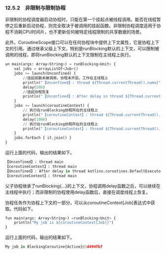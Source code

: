 ### 12.5.2　非限制与限制协程

非限制的协程调度器启动协程时，只能在第一个挂起点被线程调用。能否在线程暂停之后重新启动协程，则完全取决于被调用的挂起函数。非限制协程调度适用于协程不消耗CPU时间片，也不更新任何被特定线程限制的共享数据的场景。

此外，CoroutineScope接口可以在任何协程块中提供上下文属性，它是协程上下文的引用。通过继承父级上下文，特别是runBlocking默认的上下文，可以限制被调用的线程，即将runBlocking默认的上下文限制在主线程上执行。

```python
un main(args: Array<String>) = runBlocking<Unit> {
    val jobs = arrayListOf<Job>()
    jobs += launch(Unconfined) {
        //挂起函数未被调用，协程未开启，工作在主线程上
        println("【Unconfined】: thread ${Thread.currentThread().name}")
        delay(500)
        //挂起协程恢复
        println("【Unconfined】: After delay in thread ${Thread.currentThread(). name}")
    }
    jobs += launch(coroutineContext) {
        // 执行在runBlocking协程所在的主线程上
        println("【coroutineContext】: thread ${Thread.currentThread().name}")
        delay(1000)
        // 执行在runBlocking协程所在的主线程上
        println("【coroutineContext】: thread ${Thread.currentThread().name}")
    }
    jobs.forEach { it.join() }
}
```

运行上面的代码，输出的结果如下。

```python
【Unconfined】: thread main
【coroutineContext】: thread main
【Unconfined】: After delay in thread kotlinx.coroutines.DefaultExecutor
【coroutineContext】: thread main
```

父子协程继承了runBlocking{...}的上下文，协程调用delay函数之后，可以继续在主线程中执行；而非限制的协程使用delay函数后，直接在调度线程上恢复。

协程任务作为协程上下文的一部分，可以从coroutineContext[Job]表达式中获取。代码如下。

```python
fun main(args: Array<String>) =runBlocking<Unit> {
    println("My job is ${coroutineContext[Job]}")
}
```

运行上面的代码，输出的结果如下。

```python
My job is BlockingCoroutine{Active}@3d494fbf
```


